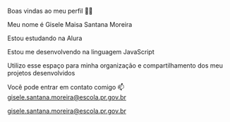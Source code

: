 Boas vindas ao meu perfil 💙💙

Meu nome é Gisele Maisa Santana Moreira

Estou estudando na Alura

Estou me desenvolvendo na linguagem JavaScript

Utilizo esse espaço para minha organização e compartilhamento dos meu projetos desenvolvidos

Você pode entrar em contato comigo 📫 gisele.santana.moreira@escola.pr.gov.br

gisele.santana.moreira@escola.pr.gov.br

